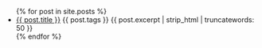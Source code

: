 <ul>
  {% for post in site.posts %}
    <li>
      <a href="{{ post.url }}">{{ post.title }}</a>
      {{ post.tags }}
      {{ post.excerpt | strip_html | truncatewords: 50 }}
    </li>
  {% endfor %}
</ul>
